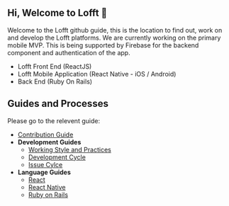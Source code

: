 ## Hi, Welcome to Lofft 👋
Welcome to the Lofft github guide, this is the location to find out, work on and develop the Lofft platforms. We are currently working on the primary mobile MVP. This is being supported by Firebase for the backend component and authentication of the app. 

- Lofft Front End (ReactJS)
- Lofft Mobile Application (React Native - iOS / Android)
- Back End (Ruby On Rails)


## Guides and Processes
Please go to the relevent guide: 
- [Contribution Guide](https://github.com/LofftApp/.github/blob/main/profile/contribution.md)
- **Development Guides**
  - [Working Style and Practices](https://github.com/LofftApp/.github/wiki/Lofft-Working-styles)
  - [Development Cycle](https://github.com/LofftApp/.github/wiki/Development-Cycle)
  - [Issue Cylce](https://github.com/LofftApp/.github/wiki/Issue-Cycle)
- **Language Guides**
  - [React](https://reactjs.org/)
  - [React Native](https://reactnative.dev/)
  - [Ruby on Rails](https://rubyonrails.org/)
